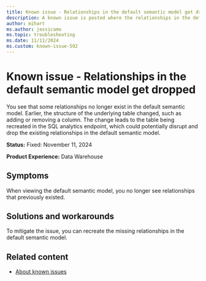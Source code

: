 ```yaml
---
title: Known issue - Relationships in the default semantic model get dropped
description: A known issue is posted where the relationships in the default semantic model get dropped
author: mihart
ms.author: jessicamo
ms.topic: troubleshooting 
ms.date: 11/11/2024
ms.custom: known-issue-592
---
```


# Known issue - Relationships in the default semantic model get dropped

You see that some relationships no longer exist in the default semantic model.  Earlier, the structure of the underlying table changed, such as adding or removing a column.  The change leads to the table being recreated in the SQL analytics endpoint, which could potentially disrupt and drop the existing relationships in the default semantic model.

**Status:** Fixed: November 11, 2024

**Product Experience:** Data Warehouse

## Symptoms

When viewing the default semantic model, you no longer see relationships that previously existed.

## Solutions and workarounds

To mitigate the issue, you can recreate the missing relationships in the default semantic model.

## Related content

- [About known issues](https://support.fabric.microsoft.com/known-issues)
